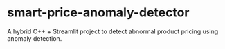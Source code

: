 # smart-price-anomaly-detector
A hybrid C++ + Streamlit project to detect abnormal product pricing using anomaly detection.
